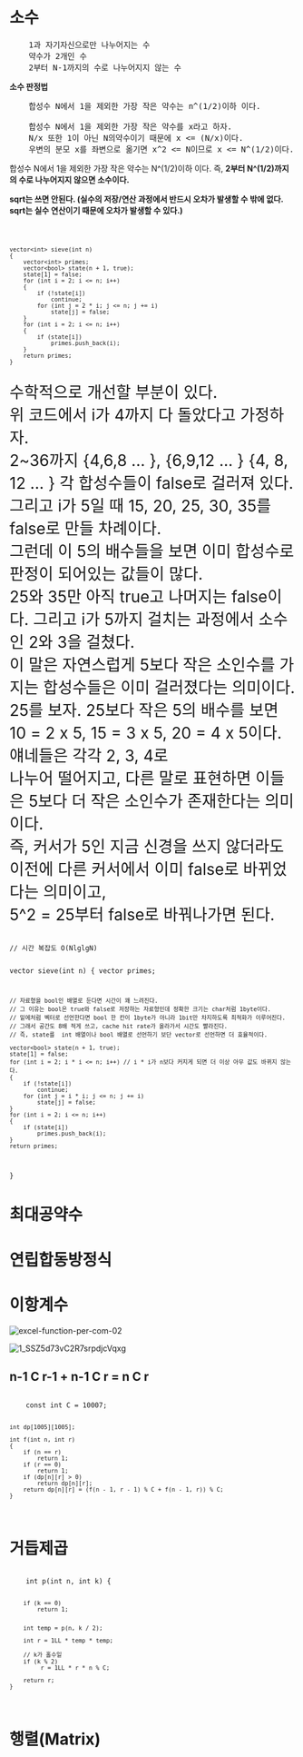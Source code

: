 # 소수
<pre>
    1과 자기자신으로만 나누어지는 수
    약수가 2개인 수
    2부터 N-1까지의 수로 나누어지지 않는 수     
</pre>

**소수 판정법**

<pre>
    합성수 N에서 1을 제외한 가장 작은 약수는 n^(1/2)이하 이다.
    
    합성수 N에서 1을 제외한 가장 작은 약수를 x라고 하자. 
    N/x 또한 1이 아닌 N의약수이기 때문에 x <= (N/x)이다.
    우변의 분모 x를 좌변으로 옮기면 x^2 <= N이므로 x <= N^(1/2)이다.
</pre>

<p>
  합성수 N에서 1을 제외한 가장 작은 약수는 N^(1/2)이하 이다.
  즉, <strong>2부터 N^(1/2)까지의 수로 나누어지지 않으면 소수이다.</strong>
</p>

**sqrt는 쓰면 안된다. (실수의 저장/연산 과정에서 반드시 오차가 발생할 수 밖에 없다. sqrt는 실수 연산이기 때문에 오차가 발생할 수 있다.)**

<code>

    vector<int> sieve(int n)
    {
        vector<int> primes;
        vector<bool> state(n + 1, true);
        state[1] = false;
        for (int i = 2; i <= n; i++)
        {
            if (!state[i])
                continue;
            for (int j = 2 * i; j <= n; j += i)
                state[j] = false;
        }
        for (int i = 2; i <= n; i++)
        {
            if (state[i])
                primes.push_back(i);
        }
        return primes;
    }
    
</code>

<div style="font-size:200%">
    수학적으로 개선할 부분이 있다. <br>
    위 코드에서 i가 4까지 다 돌았다고 가정하자. <br>
    2~36까지 {4,6,8 ... }, {6,9,12 ... } {4, 8, 12 ... } 각 합성수들이 false로 걸러져 있다.<br>
    그리고 i가 5일 때 15, 20, 25, 30, 35를 false로 만들 차례이다. <br>
    그런데 이 5의 배수들을 보면 이미 합성수로 판정이 되어있는 값들이 많다.<br>
    25와 35만 아직 true고 나머지는 false이다. 그리고 i가 5까지 걸치는 과정에서 소수인 2와 3을 걸쳤다.<br>
    이 말은 자연스럽게 5보다 작은 소인수를 가지는 합성수들은 이미 걸러졌다는 의미이다.<br>
    25를 보자. 25보다 작은 5의 배수를 보면 10 = 2 x 5, 15 = 3 x 5, 20 = 4 x 5이다. 얘네들은 각각 2, 3, 4로<br>
    나누어 떨어지고, 다른 말로 표현하면 이들은 5보다 더 작은 소인수가 존재한다는 의미이다.<br>
    즉, 커서가 5인 지금 신경을 쓰지 않더라도 이전에 다른 커서에서 이미 false로 바뀌었다는 의미이고,<br>
    5^2 = 25부터 false로 바꿔나가면 된다.
</div>
<br>


<code>
// 시간 복잡도 O(NlglgN)

vector<int> sieve(int n)
{
    vector<int> primes;

    // 자료형을 bool인 배열로 둔다면 시간이 꽤 느려진다.
    // 그 이유는 bool은 true와 false로 저장하는 자료형인데 정확한 크기는 char처럼 1byte이다.
    // 밑에처럼 벡터로 선언한다면 bool 한 칸이 1byte가 아니라 1bit만 차지하도록 최적화가 이루어진다.
    // 그래서 공간도 8배 적게 쓰고, cache hit rate가 올라가서 시간도 빨라진다.
    // 즉, state를  int 배열이나 bool 배열로 선언하기 보단 vector로 선언하면 더 효율적이다.

    vector<bool> state(n + 1, true);
    state[1] = false;
    for (int i = 2; i * i <= n; i++) // i * i가 n보다 커지게 되면 더 이상 아무 값도 바뀌지 않는다.
    {
        if (!state[i])
            continue;
        for (int j = i * i; j <= n; j += i)
            state[j] = false;
    }
    for (int i = 2; i <= n; i++)
    {
        if (state[i])
            primes.push_back(i);
    }
    return primes;
}
</code>

# 최대공약수


# 연립합동방정식


# 이항계수

![excel-function-per-com-02](https://user-images.githubusercontent.com/76881971/166615138-6d1c0274-11f7-42d8-acce-858d55e59c19.png)

![1_SSZ5d73vC2R7srpdjcVqxg](https://user-images.githubusercontent.com/76881971/166615468-279d04ab-a54a-401d-aa22-88e85dc0de04.png)

## n-1 C r-1 + n-1 C r = n C r

<code>
    const int C = 10007;

    int dp[1005][1005];

    int f(int n, int r)
    {
        if (n == r)
            return 1;
        if (r == 0)
            return 1;
        if (dp[n][r] > 0)
            return dp[n][r];
        return dp[n][r] = (f(n - 1, r - 1) % C + f(n - 1, r)) % C;
    }
</code>

# 거듭제곱

<code>
    int p(int n, int k) {

        if (k == 0)
            return 1;


        int temp = p(n, k / 2);

        int r = 1LL * temp * temp;

        // k가 홀수일 
        if (k % 2)
             r = 1LL * r * n % C;

        return r;
    }
</code>

# 행렬(Matrix)
